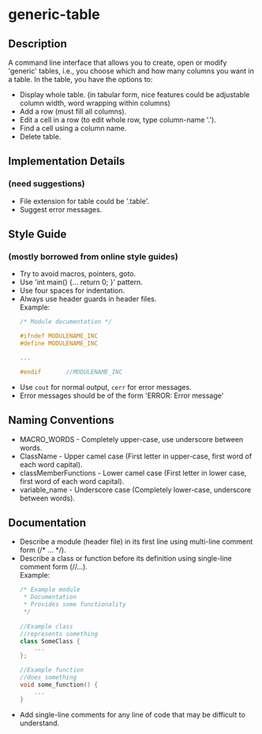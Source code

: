 # generic-table
## Description
A command line interface that allows you to create, open or modify 'generic' tables,
i.e., you choose which and how many columns you want in a table. In the table, you have
the options to:
- Display whole table.
   (in tabular form, nice features could be adjustable column width, word wrapping within columns)
- Add a row (must fill all columns).
- Edit a cell in a row (to edit whole row, type column-name '.').
- Find a cell using a column name.
- Delete table.

## Implementation Details 
### (need suggestions)
- File extension for table could be '.table'.
- Suggest error messages.

## Style Guide
### (mostly borrowed from online style guides)
- Try to avoid macros, pointers, goto.
- Use 'int main() {... return 0; }' pattern.
- Use four spaces for indentation.
- Always use header guards in header files. <br />
   Example:
   ```c++
   /* Module documentation */
   
   #ifndef MODULENAME_INC
   #define MODULENAME_INC
   
   ...
   
   #endif       //MODULENAME_INC
   ```
- Use `cout` for normal output, `cerr` for error messages.
- Error messages should be of the form 'ERROR: Error message'

## Naming Conventions
- MACRO_WORDS - Completely upper-case, use underscore between words.
- ClassName - Upper camel case (First letter in upper-case, first word of each word capital).
- classMemberFunctions - Lower camel case (First letter in lower case, first word of each word capital).
- variable_name - Underscore case (Completely lower-case, underscore between words).

## Documentation
- Describe a module (header file) in its first line using multi-line comment form (/* ... */).
- Describe a class or function before its definition using single-line comment form (//...). <br />
   Example:
   ```c++
   /* Example module
    * Documentation
    * Provides some functionality
    */
    
   //Example class
   //represents something
   class SomeClass {
       ...
   };
   
   //Example function
   //does something
   void some_function() {
       ...
   }
   ```
- Add single-line comments for any line of code that may be difficult to understand.
